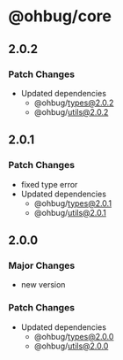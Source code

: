 # @ohbug/core

## 2.0.2

### Patch Changes

- Updated dependencies
  - @ohbug/types@2.0.2
  - @ohbug/utils@2.0.2

## 2.0.1

### Patch Changes

- fixed type error
- Updated dependencies
  - @ohbug/types@2.0.1
  - @ohbug/utils@2.0.1

## 2.0.0

### Major Changes

- new version

### Patch Changes

- Updated dependencies
  - @ohbug/types@2.0.0
  - @ohbug/utils@2.0.0
